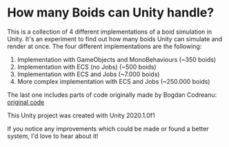 # How many Boids can Unity handle?
This is a collection of 4 different implementations of a boid simulation in Unity.
It's an experiment to find out how many boids Unity can simulate and render at once.
The four different implementations are the following:

1. Implementation with GameObjects and MonoBehaviours (~350 boids)
2. Implementation with ECS (no Jobs) (~500 boids)
3. Implementation with ECS and Jobs (~7.000 boids)
4. More complex implementation with ECS and Jobs (~250.000 boids)

The last one includes parts of code originally made by Bogdan Codreanu: [original code](https://github.com/BogdanCodreanu/ECS-Boids-Murmuration_Unity_2019.1)

This Unity project was created with Unity 2020.1.0f1

If you notice any improvements which could be made or found a better system, I'd love to hear about it!

